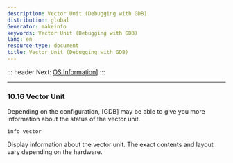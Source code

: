 ```yaml
---
description: Vector Unit (Debugging with GDB)
distribution: global
Generator: makeinfo
keywords: Vector Unit (Debugging with GDB)
lang: en
resource-type: document
title: Vector Unit (Debugging with GDB)
---
```

::: header
Next: [OS Information](OS-Information.html#OS-Information)]
:::

---

### 10.16 Vector Unit

Depending on the configuration, [GDB] may be able to give you more information about the status of the vector unit.

`info vector`

Display information about the vector unit. The exact contents and layout vary depending on the hardware.
